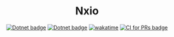 <h1 align="center">Nxio</h1>
<p align="center">
  <a href="https://dotnet.microsoft.com/"><img src="https://img.shields.io/badge/Made%20with-.NET-1f1f1f?logo=dotnet&color=512bd4" alt="Dotnet badge" /></a>
  <a href="https://dotnet.microsoft.com/"><img src="https://img.shields.io/badge/Made%20with-NetCord-1f1f1f?logo=discord&color=5865f2" alt="Dotnet badge" /></a>
  <a href="https://wakatime.com/badge/github/Kiruyuto/Nxio"><img src="https://wakatime.com/badge/github/Kiruyuto/Nxio.svg" alt="wakatime"></a>
  <a href="https://github.com/Kiruyuto/Nxio/actions/workflows/ci.yml"><img src="https://github.com/Kiruyuto/Nxio/actions/workflows/ci.yml/badge.svg?branch=master&event=push" alt="CI for PRs badge" /></a>
</p>
